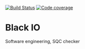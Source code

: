 [![Build Status](https://travis-ci.org/bartoszgorka/BlackIO.svg?branch=master)](https://travis-ci.org/bartoszgorka/BlackIO)
[![Code coverage](https://codecov.io/gh/bartoszgorka/BlackIO/branch/master/graph/badge.svg)](https://codecov.io/gh/bartoszgorka/BlackIO)

# Black IO
Software engineering, SQC checker
